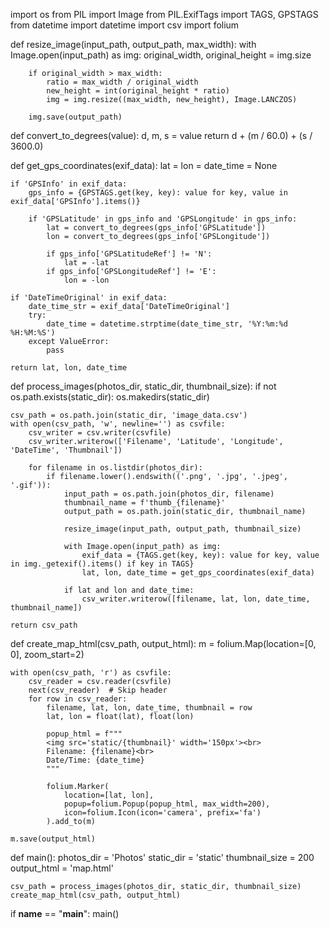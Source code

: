 import os
from PIL import Image
from PIL.ExifTags import TAGS, GPSTAGS
from datetime import datetime
import csv
import folium

def resize_image(input_path, output_path, max_width):
    with Image.open(input_path) as img:
        original_width, original_height = img.size
        
        if original_width > max_width:
            ratio = max_width / original_width
            new_height = int(original_height * ratio)
            img = img.resize((max_width, new_height), Image.LANCZOS)

        img.save(output_path)

def convert_to_degrees(value):
    d, m, s = value
    return d + (m / 60.0) + (s / 3600.0)

def get_gps_coordinates(exif_data):
    lat = lon = date_time = None

    if 'GPSInfo' in exif_data:
        gps_info = {GPSTAGS.get(key, key): value for key, value in exif_data['GPSInfo'].items()}
        
        if 'GPSLatitude' in gps_info and 'GPSLongitude' in gps_info:
            lat = convert_to_degrees(gps_info['GPSLatitude'])
            lon = convert_to_degrees(gps_info['GPSLongitude'])
            
            if gps_info['GPSLatitudeRef'] != 'N':
                lat = -lat
            if gps_info['GPSLongitudeRef'] != 'E':
                lon = -lon

    if 'DateTimeOriginal' in exif_data:
        date_time_str = exif_data['DateTimeOriginal']
        try:
            date_time = datetime.strptime(date_time_str, '%Y:%m:%d %H:%M:%S')
        except ValueError:
            pass

    return lat, lon, date_time

def process_images(photos_dir, static_dir, thumbnail_size):
    if not os.path.exists(static_dir):
        os.makedirs(static_dir)

    csv_path = os.path.join(static_dir, 'image_data.csv')
    with open(csv_path, 'w', newline='') as csvfile:
        csv_writer = csv.writer(csvfile)
        csv_writer.writerow(['Filename', 'Latitude', 'Longitude', 'DateTime', 'Thumbnail'])

        for filename in os.listdir(photos_dir):
            if filename.lower().endswith(('.png', '.jpg', '.jpeg', '.gif')):
                input_path = os.path.join(photos_dir, filename)
                thumbnail_name = f'thumb_{filename}'
                output_path = os.path.join(static_dir, thumbnail_name)

                resize_image(input_path, output_path, thumbnail_size)

                with Image.open(input_path) as img:
                    exif_data = {TAGS.get(key, key): value for key, value in img._getexif().items() if key in TAGS}
                    lat, lon, date_time = get_gps_coordinates(exif_data)

                if lat and lon and date_time:
                    csv_writer.writerow([filename, lat, lon, date_time, thumbnail_name])

    return csv_path

def create_map_html(csv_path, output_html):
    m = folium.Map(location=[0, 0], zoom_start=2)

    with open(csv_path, 'r') as csvfile:
        csv_reader = csv.reader(csvfile)
        next(csv_reader)  # Skip header
        for row in csv_reader:
            filename, lat, lon, date_time, thumbnail = row
            lat, lon = float(lat), float(lon)
            
            popup_html = f"""
            <img src='static/{thumbnail}' width='150px'><br>
            Filename: {filename}<br>
            Date/Time: {date_time}
            """
            
            folium.Marker(
                location=[lat, lon],
                popup=folium.Popup(popup_html, max_width=200),
                icon=folium.Icon(icon='camera', prefix='fa')
            ).add_to(m)

    m.save(output_html)

def main():
    photos_dir = 'Photos'
    static_dir = 'static'
    thumbnail_size = 200
    output_html = 'map.html'

    csv_path = process_images(photos_dir, static_dir, thumbnail_size)
    create_map_html(csv_path, output_html)

if __name__ == "__main__":
    main()